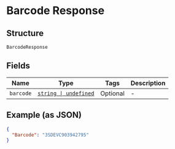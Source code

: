 
# Barcode Response

## Structure

`BarcodeResponse`

## Fields

| Name | Type | Tags | Description |
|  --- | --- | --- | --- |
| `barcode` | [`string \| undefined`](../../doc/models/string-enum.md) | Optional | - |

## Example (as JSON)

```json
{
  "Barcode": "3SDEVC903942795"
}
```

